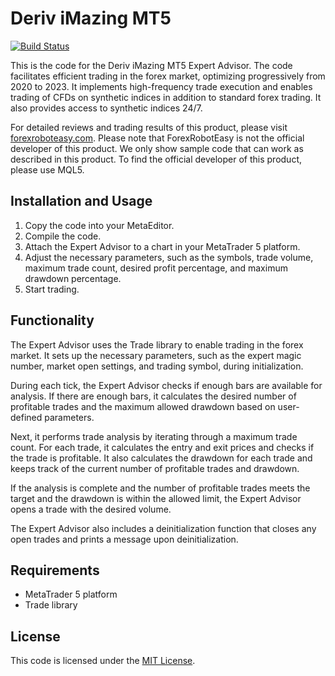 # Deriv iMazing MT5

[![Build Status](https://img.shields.io/travis/username/repo.svg)](https://travis-ci.org/username/repo)

This is the code for the Deriv iMazing MT5 Expert Advisor. The code facilitates efficient trading in the forex market, optimizing progressively from 2020 to 2023. It implements high-frequency trade execution and enables trading of CFDs on synthetic indices in addition to standard forex trading. It also provides access to synthetic indices 24/7.

For detailed reviews and trading results of this product, please visit [forexroboteasy.com](https://forexroboteasy.com/forex-robot-review/deriv-imazing-mt5-review-optimized-forex-trading-software-2020-2023/). Please note that ForexRobotEasy is not the official developer of this product. We only show sample code that can work as described in this product. To find the official developer of this product, please use MQL5.

## Installation and Usage

1. Copy the code into your MetaEditor.
2. Compile the code.
3. Attach the Expert Advisor to a chart in your MetaTrader 5 platform.
4. Adjust the necessary parameters, such as the symbols, trade volume, maximum trade count, desired profit percentage, and maximum drawdown percentage.
5. Start trading.

## Functionality

The Expert Advisor uses the Trade library to enable trading in the forex market. It sets up the necessary parameters, such as the expert magic number, market open settings, and trading symbol, during initialization.

During each tick, the Expert Advisor checks if enough bars are available for analysis. If there are enough bars, it calculates the desired number of profitable trades and the maximum allowed drawdown based on user-defined parameters.

Next, it performs trade analysis by iterating through a maximum trade count. For each trade, it calculates the entry and exit prices and checks if the trade is profitable. It also calculates the drawdown for each trade and keeps track of the current number of profitable trades and drawdown.

If the analysis is complete and the number of profitable trades meets the target and the drawdown is within the allowed limit, the Expert Advisor opens a trade with the desired volume.

The Expert Advisor also includes a deinitialization function that closes any open trades and prints a message upon deinitialization.

## Requirements

- MetaTrader 5 platform
- Trade library

## License

This code is licensed under the [MIT License](https://opensource.org/licenses/MIT).
